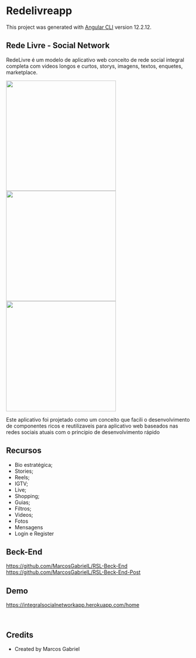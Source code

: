 # Redelivreapp

This project was generated with [Angular CLI](https://github.com/angular/angular-cli) version 12.2.12.

## Rede Livre - Social Network

RedeLivre é um  modelo de aplicativo web conceito de rede social integral completa com videos longos e curtos, storys, imagens, textos, enquetes, marketplace.

<img src="https://i.ibb.co/z72qXS5/Screenshot-12.png" width="300"></img>
<img src="https://i.ibb.co/Qd4k9mQ/Screenshot-13.png" width="300"></img>
<img src="https://i.ibb.co/t3JkNkz/Screenshot-11.png" width="300"></img>



Este  aplicativo foi projetado como um conceito que facili o desenvolvimento de componentes ricos e reutilizaveis para aplicativo web baseados nas redes sociais atuais com o principio de desenvolvimento rápido

## Recursos

- Bio estratégica;
- Stories;
- Reels;
- IGTV;
- Live;
- Shopping;
- Guias;
- Filtros;
- Videos;
- Fotos
- Mensagens
- Login e Register

## Beck-End

https://github.com/MarcosGabrielL/RSL-Beck-End
https://github.com/MarcosGabrielL/RSL-Beck-End-Post


## Demo

https://integralsocialnetworkapp.herokuapp.com/home

<br>

## Credits

- Created by Marcos Gabriel

